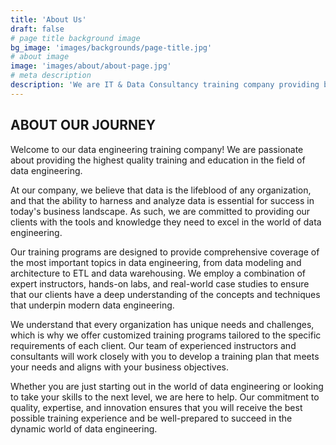 ```yaml
---
title: 'About Us'
draft: false
# page title background image
bg_image: 'images/backgrounds/page-title.jpg'
# about image
image: 'images/about/about-page.jpg'
# meta description
description: 'We are IT & Data Consultancy training company providing best in class service to our clients'
---
```


## ABOUT OUR JOURNEY

Welcome to our data engineering training company! We are passionate about providing the highest quality training and education in the field of data engineering.

At our company, we believe that data is the lifeblood of any organization, and that the ability to harness and analyze data is essential for success in today's business landscape. As such, we are committed to providing our clients with the tools and knowledge they need to excel in the world of data engineering.

Our training programs are designed to provide comprehensive coverage of the most important topics in data engineering, from data modeling and architecture to ETL and data warehousing. We employ a combination of expert instructors, hands-on labs, and real-world case studies to ensure that our clients have a deep understanding of the concepts and techniques that underpin modern data engineering.

We understand that every organization has unique needs and challenges, which is why we offer customized training programs tailored to the specific requirements of each client. Our team of experienced instructors and consultants will work closely with you to develop a training plan that meets your needs and aligns with your business objectives.

Whether you are just starting out in the world of data engineering or looking to take your skills to the next level, we are here to help. Our commitment to quality, expertise, and innovation ensures that you will receive the best possible training experience and be well-prepared to succeed in the dynamic world of data engineering.
